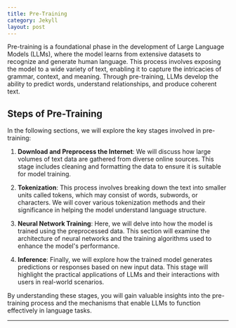 ```yaml
---
title: Pre-Training
category: Jekyll
layout: post
---
```


Pre-training is a foundational phase in the development of Large Language Models (LLMs), where the model learns from extensive datasets to recognize and generate human language. This process involves exposing the model to a wide variety of text, enabling it to capture the  intricacies of grammar, context, and meaning. Through pre-training, LLMs develop the ability to predict words, understand relationships,  and produce coherent text.

## Steps of Pre-Training

In the following sections, we will explore the key stages involved in pre-training:

1. **Download and Preprocess the Internet**: We will discuss how large volumes of text data are gathered from diverse online sources. This stage includes cleaning and formatting the data to ensure it is suitable for model training.

2. **Tokenization**: This process involves breaking down the text into smaller units called tokens, which may consist of words, subwords, or characters. We will cover various tokenization methods and their significance in helping the model understand language structure.

3. **Neural Network Training**: Here, we will delve into how the model is trained using the preprocessed data. This section will examine the architecture of neural networks and the training algorithms used to enhance the model's performance.

4. **Inference**: Finally, we will explore how the trained model generates predictions or responses based on new input data. This stage will highlight the practical applications of LLMs and their interactions with users in real-world scenarios.

By understanding these stages, you will gain valuable insights into the pre-training process and the mechanisms that enable LLMs to function effectively in language tasks.

---
